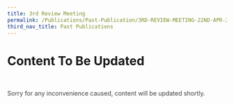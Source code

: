 ```yaml
---
title: 3rd Review Meeting
permalink: /Publications/Past-Publication/3RD-REVIEW-MEETING-22ND-APR-2006
third_nav_title: Past Publications
---
```

<div class="section-content">
<h1>Content To Be Updated</h1>
<p class="default-title-font" style="color: #333333; margin-right: 0px; margin-bottom: 0px; margin-left: 0px; padding: 0px 0px 1em; border: 0px;">&nbsp;</p><p class="default-content" style="color: #3f3f3f; margin-top: 0px; margin-right: 0px; margin-left: 0px; padding: 0px; border: 0px;">Sorry for any inconvenience caused, content will be updated shortly.</p>
</div>
